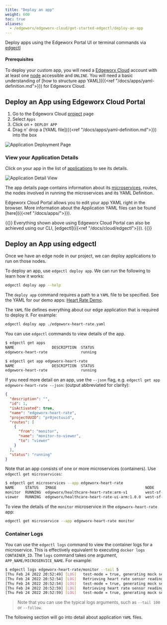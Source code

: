 ```yaml
---
title: "Deploy an app"
weight: 600
toc: true
aliases:
  - /edgeworx/edgeworx-cloud/get-started-edgectl/deploy-an-app
---
```


Deploy apps using the Edgeworx Portal UI or terminal commands via [edgectl](../cloud/edgectl)

#### Prerequisites

To deploy your custom app, you will need a [Edgeworx Cloud](/docs/guides/start-portal) account with at least one [node](../cloud/adding-nodes/_index.md) accessible
and `ONLINE`. You will need a basic understanding
of [how to structure app YAML]({{<ref "/docs/apps/yaml-definition.md">}}) for Edgeworx Cloud.

## Deploy an App using Edgeworx Cloud Portal

1. Go to the Edgeworx Cloud [project](../more/terminology#project) page
2. Select `Apps`
3. Click on `+ DEPLOY APP`
4. Drag n' drop a [YAML file]({{<ref "/docs/apps/yaml-definition.md">}}) into the box

![Application Deployment Page](/images/cloud-deploy-demo.png)

### View your Application Details

Click on your app in the list of [applications](../more/terminology#application) to see its details.

![Application Detail View](/images/18done.png)

The app details page contains information about its [microservices](../apps/microservices.md), routes, the nodes
involved in running the microservices and its YAML Definition.

Edgeworx Cloud Portal allows you to edit your app YAML right in the browser. More information about the
Application YAML files can be found [here]({{<ref "/docs/apps/">}}).

{{<info>}} Everything shown above using Edgeworx Cloud Portal can also be achieved using
our CLI, [edgectl]({{<ref "/docs/cloud/edgectl">}}).
{{</info>}}

## Deploy an App using edgectl

Once we have an edge node in our project, we can deploy applications to run on those nodes.

To deploy an app, use `edgectl deploy app`. We can run the following to learn how it works:

```bash
edgectl deploy app --help
```

The `deploy app` command requires a path to a `YAML` file to be specified. See the YAML
for our demo apps: [Heart Rate Demo](/docs/apps/demo-apps/heart-rate).

The `YAML` file defines everything about our edge application that is required to deploy it. For
example:

```bash
edgectl deploy app ./edgeworx-heart-rate.yaml
```

You can use `edgectl` commands to view details of the app.

```bash
$ edgectl get apps
NAME                 DESCRIPTION  STATUS
edgeworx-heart-rate               running

$ edgectl get app edgeworx-heart-rate
NAME                 DESCRIPTION  STATUS
edgeworx-heart-rate               running
```

If you need more detail on an app, use the `--json` flag,
e.g. `edgectl get app edgeworx-heart-rate --json`: (output abbreviated for clarity):

```json
{
  "description": "",
  "id": 1,
  "isActivated": true,
  "name": "edgeworx-heart-rate",
  "projectUUID": "pr0jectuuid",
  "routes": [
    {
      "from": "monitor",
      "name": "monitor-to-viewer",
      "to": "viewer"
    }
  ],
  "status": "running"
}
```

Note that an app consists of one or more microservices (containers).
Use `edgectl get microservices`:

```bash
$ edgectl get microservices --app edgeworx-heart-rate
NAME     STATUS   IMAGE                                        NODE
monitor  RUNNING  edgeworx/healthcare-heart-rate:arm-v1        west-sf-rnd2346fadc292082f70ed0
viewer   RUNNING  edgeworx/healthcare-heart-rate-ui-arm:1.0.0  west-sf-rnd2346fadc292082f70ed0
```

To view the details of the `monitor` microservice in the `edgeworx-heart-rate` app:

```bash
edgectl get microservice --app edgeworx-heart-rate monitor
```

### Container Logs

You can use the `edgectl logs` command to view the container logs for a microservice. This is
effectively equivalent to executing `docker logs CONTAINER_ID`. The `logs` command takes one
argument, `APP_NAME/MICROSERVICE_NAME`. For example:

```bash
$ edgectl logs edgeworx-heart-rate/monitor --tail 5
[Thu Feb 24 2022 20:52:49] [LOG]   test-mode = true, generating mock sensor data..
[Thu Feb 24 2022 20:52:54] [LOG]   Retrieving heart rate sensor reading
[Thu Feb 24 2022 20:52:54] [LOG]   test-mode = true, generating mock sensor data..
[Thu Feb 24 2022 20:52:59] [LOG]   Retrieving heart rate sensor reading
[Thu Feb 24 2022 20:52:59] [LOG]   test-mode = true, generating mock sensor data..
```

> Note that you can use the typical logs arguments, such as `--tail 100` or `--follow`.

The following section will go into detail about application `YAML` files.
